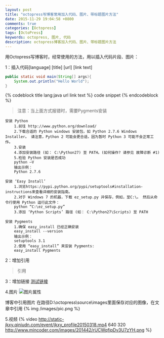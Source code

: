 ```yaml
---
layout: post
title: "octopress写博客常用加入代码、图片、带标题图片方法"
date: 2015-11-29 19:04:58 +0800
comments: true
categories: [Octopress]
tags: [OctoPress]
keywords: octopress, 图片, 代码
description: octopress博客加入代码、图片、带标题图片方法
---
```


用Octopress写博客时，经常使用的方法，用以插入代码片段、图片：
<!--more-->

1：插入代码[language] [title] [url] [link text]

```java Hello World http://baidu.com 更多
public static void main(String[] args){
	System.out.println("Hello World");
}

```

{% codeblock title lang:java url link text %}
code snippet
{% endcodeblock %}


>注意：当上面方式报错时，需要Pygments安装

    安装 Python
        1.前往 http://www.python.org/download/
        2.下载合适的 Python windows 安装包，如 Python 2.7.6 Windows Installer。 请注意，Python 2 可能会更合适，因为暂时 Python 3 可能不会正常工作。
        3.安装
        4.添加安装路径 (如： C:\Python27) 至 PATH。(如何操作? 请参见 故障诊断 #1)
        5.检验 Python 安装是否成功
        python –V
        输出示例：
        Python 2.7.6

    安装 ‘Easy Install’
        1.浏览https://pypi.python.org/pypi/setuptools#installation-instructions来查看详细的安装指南。
        2.对于 Windows 7 的机器，下载 ez_setup.py 并保存，例如，至C:\。 然后从命令行使用 Python 运行此文件：
        python “C:\ez_setup.py”
        3.添加 ‘Python Scripts’ 路径 (如： C:\Python27\Scripts) 至 PATH

    安装 Pygments
        1.确保 easy_install 已经正确安装
        easy_install --version
        输出示例：
        setuptools 3.1
        2.使用 “easy_install” 来安装 Pygments:
        easy_install Pygments

2：增加引用
>引用

3：增加链接
[测试链接](http://www.baidu.com/)

4.图片
![图片属性](http://www.mincoder.com/images/201442/rUCWqfipDv3U7zYH.png)

博客中引用图片
在路径D:\octopress\source\images里面保存对应的图像，在文章中引用
{% img /images/pic.png %}  


5.视频
{% video http://static-jkxy.qiniudn.com/event/jkxy_profile20150318.mp4 640 320 http://www.mincoder.com/images/201442/rUCWqfipDv3U7zYH.png %}